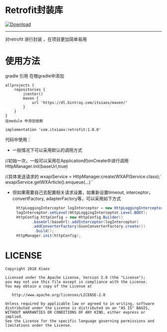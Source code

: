 # Retrofit封装库
[ ![Download](https://api.bintray.com/packages/itxiaox/maven/retrofit/images/download.svg?version=1.0.0) ](https://bintray.com/itxiaox/maven/retrofit/1.0.0/link)

------------


   对retrofit 进行封装 ，在项目更加简单易用

# 使用方法
gradle 引用
    在根gradle中添加

    allprojects {
        repositories {
            jcenter()
            maven {
                url 'https://dl.bintray.com/itxiaox/maven/'
            }
        }
    }
    在module 中添加依赖

    implementation 'com.itxiaox:retrofit:1.0.0'

代码中使用：

 - 一般情况下可以采用默认的调用方式
 
    
 //初始一次，一般可以采用在Application的onCreate中进行调用
     HttpManager.init(baseUrl,true)
        
 //具体发送请求的
        wxapiService = HttpManager.create(WXAPIService.class);`
        wxapiService.getWXArticle().enqueue(...)``
    
-  但如果需要自己去配置相关请求设置，如重新设置timeout, interceptor，convertFactory, adapterFactory等，可以采用如下方式

```java
     HttpLoggingInterceptor logInterceptor = new HttpLoggingInterceptor(new HttpLog());
     logInterceptor.setLevel(HttpLoggingInterceptor.Level.BODY);
     HttpConfig httpConfig = new HttpConfig.Builder()
            .baseUrl(baseUrl).addInterceptor(logInterceptor)
            .addConverterFactory(GsonConverterFactory.create())
             .build();
     HttpManager.init(httpConfig);
```



 # LICENSE

    Copyright 2018 Xiaox

    Licensed under the Apache License, Version 2.0 (the "License");
    you may not use this file except in compliance with the License.
    You may obtain a copy of the License at

       http://www.apache.org/licenses/LICENSE-2.0

    Unless required by applicable law or agreed to in writing, software
    distributed under the License is distributed on an "AS IS" BASIS,
    WITHOUT WARRANTIES OR CONDITIONS OF ANY KIND, either express or implied.
    See the License for the specific language governing permissions and
    limitations under the License.
